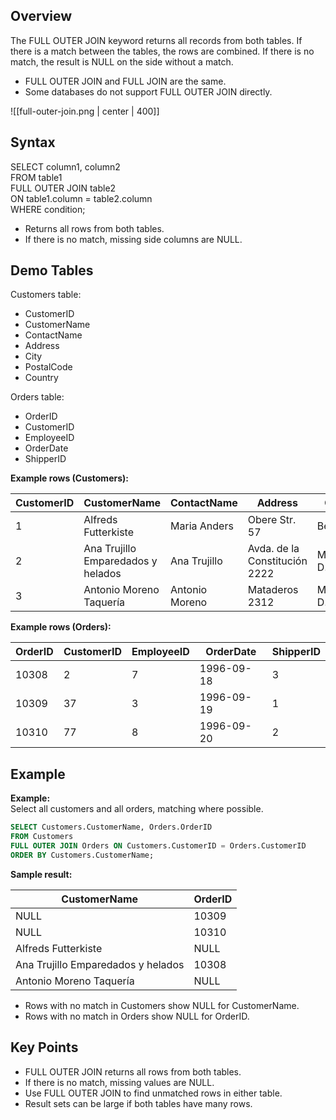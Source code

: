 ## Overview

The FULL OUTER JOIN keyword returns all records from both tables. If there is a match between the tables, the rows are combined. If there is no match, the result is NULL on the side without a match.

- FULL OUTER JOIN and FULL JOIN are the same.
- Some databases do not support FULL OUTER JOIN directly.

![[full-outer-join.png | center | 400]]

## Syntax

SELECT column1, column2  
FROM table1  
FULL OUTER JOIN table2  
ON table1.column = table2.column  
WHERE condition;

- Returns all rows from both tables.
- If there is no match, missing side columns are NULL.

## Demo Tables

Customers table:

- CustomerID
- CustomerName
- ContactName
- Address
- City
- PostalCode
- Country

Orders table:

- OrderID
- CustomerID
- EmployeeID
- OrderDate
- ShipperID

**Example rows (Customers):**

| CustomerID | CustomerName                       | ContactName      | Address                | City        | PostalCode | Country  |
|------------|------------------------------------|------------------|------------------------|-------------|------------|----------|
| 1          | Alfreds Futterkiste                | Maria Anders     | Obere Str. 57          | Berlin      | 12209      | Germany  |
| 2          | Ana Trujillo Emparedados y helados | Ana Trujillo     | Avda. de la Constitución 2222 | México D.F. | 05021      | Mexico   |
| 3          | Antonio Moreno Taquería            | Antonio Moreno   | Mataderos 2312         | México D.F. | 05023      | Mexico   |

**Example rows (Orders):**

| OrderID | CustomerID | EmployeeID | OrderDate   | ShipperID |
|---------|------------|------------|-------------|-----------|
| 10308   | 2          | 7          | 1996-09-18  | 3         |
| 10309   | 37         | 3          | 1996-09-19  | 1         |
| 10310   | 77         | 8          | 1996-09-20  | 2         |

## Example

**Example:**  
Select all customers and all orders, matching where possible.

```sql
SELECT Customers.CustomerName, Orders.OrderID
FROM Customers
FULL OUTER JOIN Orders ON Customers.CustomerID = Orders.CustomerID
ORDER BY Customers.CustomerName;
```

**Sample result:**

| CustomerName                       | OrderID |
|-------------------------------------|---------|
| NULL                                | 10309   |
| NULL                                | 10310   |
| Alfreds Futterkiste                 | NULL    |
| Ana Trujillo Emparedados y helados  | 10308   |
| Antonio Moreno Taquería             | NULL    |

- Rows with no match in Customers show NULL for CustomerName.
- Rows with no match in Orders show NULL for OrderID.

## Key Points

- FULL OUTER JOIN returns all rows from both tables.
- If there is no match, missing values are NULL.
- Use FULL OUTER JOIN to find unmatched rows in either table.
- Result sets can be large if both tables have many rows.
